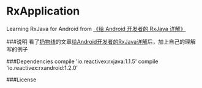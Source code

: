 # RxApplication
Learning RxJava for Android from [《给 Android 开发者的 RxJava 详解》](http://gank.io/post/560e15be2dca930e00da1083)

###说明
看了[扔物线](https://github.com/rengwuxian)的文章[给Android开发者的RxJava详解](http://gank.io/post/560e15be2dca930e00da1083)后，加上自己的理解写的例子

###Dependencies
      compile 'io.reactivex:rxjava:1.1.5'
      compile 'io.reactivex:rxandroid:1.2.0'

###License
